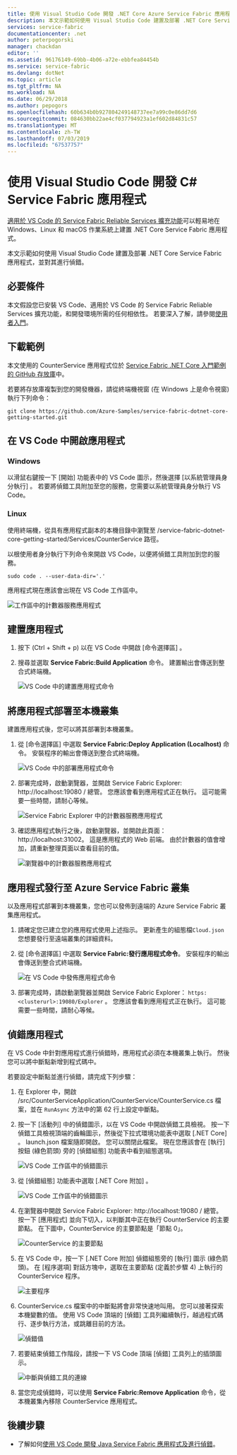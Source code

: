 ```yaml
---
title: 使用 Visual Studio Code 開發 .NET Core Azure Service Fabric 應用程式 | Microsoft Docs
description: 本文示範如何使用 Visual Studio Code 建置及部署 .NET Core Service Fabric 應用程式，並對其進行偵錯。
services: service-fabric
documentationcenter: .net
author: peterpogorski
manager: chackdan
editor: ''
ms.assetid: 96176149-69bb-4b06-a72e-ebbfea84454b
ms.service: service-fabric
ms.devlang: dotNet
ms.topic: article
ms.tgt_pltfrm: NA
ms.workload: NA
ms.date: 06/29/2018
ms.author: pepogors
ms.openlocfilehash: 60b634b0b927804249148737ee7a99c0e86dd7d6
ms.sourcegitcommit: 084630bb22ae4cf037794923a1ef602d84831c57
ms.translationtype: MT
ms.contentlocale: zh-TW
ms.lasthandoff: 07/03/2019
ms.locfileid: "67537757"
---
```

# <a name="develop-c-service-fabric-applications-with-visual-studio-code"></a>使用 Visual Studio Code 開發 C# Service Fabric 應用程式

[適用於 VS Code 的 Service Fabric Reliable Services 擴充功能](https://marketplace.visualstudio.com/items?itemName=ms-azuretools.vscode-service-fabric-reliable-services)可以輕易地在 Windows、Linux 和 macOS 作業系統上建置 .NET Core Service Fabric 應用程式。

本文示範如何使用 Visual Studio Code 建置及部署 .NET Core Service Fabric 應用程式，並對其進行偵錯。

## <a name="prerequisites"></a>必要條件

本文假設您已安裝 VS Code、適用於 VS Code 的 Service Fabric Reliable Services 擴充功能，和開發環境所需的任何相依性。 若要深入了解，請參閱[使用者入門](./service-fabric-get-started-vs-code.md#prerequisites)。

## <a name="download-the-sample"></a>下載範例
本文使用的 CounterService 應用程式位於 [Service Fabric .NET Core 入門範例的 GitHub 存放庫](https://github.com/Azure-Samples/service-fabric-dotnet-core-getting-started)中。 

若要將存放庫複製到您的開發機器，請從終端機視窗 (在 Windows 上是命令視窗) 執行下列命令：

```
git clone https://github.com/Azure-Samples/service-fabric-dotnet-core-getting-started.git
```

## <a name="open-the-application-in-vs-code"></a>在 VS Code 中開啟應用程式

### <a name="windows"></a>Windows
以滑鼠右鍵按一下 [開始] 功能表中的 VS Code 圖示，然後選擇 [以系統管理員身分執行]  。 若要將偵錯工具附加至您的服務，您需要以系統管理員身分執行 VS Code。

### <a name="linux"></a>Linux
使用終端機，從具有應用程式副本的本機目錄中瀏覽至 /service-fabric-dotnet-core-getting-started/Services/CounterService 路徑。

以根使用者身分執行下列命令來開啟 VS Code，以便將偵錯工具附加到您的服務。
```
sudo code . --user-data-dir='.'
```

應用程式現在應該會出現在 VS Code 工作區中。

![工作區中的計數器服務應用程式](./media/service-fabric-develop-csharp-applications-with-vs-code/counter-service-application-in-workspace.png)

## <a name="build-the-application"></a>建置應用程式
1. 按下 (Ctrl + Shift + p) 以在 VS Code 中開啟 [命令選擇區]  。
2. 搜尋並選取 **Service Fabric:Build Application** 命令。 建置輸出會傳送到整合式終端機。

   ![VS Code 中的建置應用程式命令](./media/service-fabric-develop-csharp-applications-with-vs-code/sf-build-application.png)

## <a name="deploy-the-application-to-the-local-cluster"></a>將應用程式部署至本機叢集
建置應用程式後，您可以將其部署到本機叢集。 

1. 從 [命令選擇區]  中選取 **Service Fabric:Deploy Application (Localhost)** 命令。 安裝程序的輸出會傳送到整合式終端機。

   ![VS Code 中的部署應用程式命令](./media/service-fabric-develop-csharp-applications-with-vs-code/sf-deploy-application.png)

4. 部署完成時，啟動瀏覽器，並開啟 Service Fabric Explorer: http:\//localhost:19080 / 總管。 您應該會看到應用程式正在執行。 這可能需要一些時間，請耐心等候。 

   ![Service Fabric Explorer 中的計數器服務應用程式](./media/service-fabric-develop-csharp-applications-with-vs-code/sfx-verify-deploy.png)

4. 確認應用程式執行之後，啟動瀏覽器，並開啟此頁面： http:\//localhost:31002。 這是應用程式的 Web 前端。 由於計數器的值會增加，請重新整理頁面以查看目前的值。

   ![瀏覽器中的計數器服務應用程式](./media/service-fabric-develop-csharp-applications-with-vs-code/counter-service-running.png)

## <a name="publish-the-application-to-an-azure-service-fabric-cluster"></a>應用程式發行至 Azure Service Fabric 叢集
以及應用程式部署到本機叢集，您也可以發佈到遠端的 Azure Service Fabric 叢集應用程式。 

1. 請確定您已建立您的應用程式使用上述指示。 更新產生的組態檔`Cloud.json`您想要發行至遠端叢集的詳細資料。

2. 從 [命令選擇區]  中選取 **Service Fabric:發行應用程式命令**。 安裝程序的輸出會傳送到整合式終端機。

   ![在 VS Code 中發佈應用程式命令](./media/service-fabric-develop-csharp-applications-with-vs-code/sf-publish-application.png)

3. 部署完成時，請啟動瀏覽器並開啟 Service Fabric Explorer： `https:<clusterurl>:19080/Explorer` 。 您應該會看到應用程式正在執行。 這可能需要一些時間，請耐心等候。 

## <a name="debug-the-application"></a>偵錯應用程式
在 VS Code 中針對應用程式進行偵錯時，應用程式必須在本機叢集上執行。 然後您可以將中斷點新增到程式碼中。

若要設定中斷點並進行偵錯，請完成下列步驟：
1. 在 Explorer 中，開啟 /src/CounterServiceApplication/CounterService/CounterService.cs  檔案，並在 `RunAsync` 方法中的第 62 行上設定中斷點。
3. 按一下 [活動列]  中的偵錯圖示，以在 VS Code 中開啟偵錯工具檢視。 按一下偵錯工具檢視頂端的齒輪圖示，然後從下拉式環境功能表中選取 [.NET Core]  。 launch.json 檔案隨即開啟。 您可以關閉此檔案。 現在您應該會在 [執行] 按鈕 (綠色箭頭) 旁的 [偵錯組態] 功能表中看到組態選項。

   ![VS Code 工作區中的偵錯圖示](./media/service-fabric-develop-csharp-applications-with-vs-code/debug-icon-workspace.png)

2. 從 [偵錯組態] 功能表中選取 [.NET Core 附加]  。

   ![VS Code 工作區中的偵錯圖示](./media/service-fabric-develop-csharp-applications-with-vs-code/debug-start.png)

3. 在瀏覽器中開啟 Service Fabric Explorer: http:\//localhost:19080 / 總管。 按一下 [應用程式]  並向下切入，以判斷其中正在執行 CounterService 的主要節點。 在下圖中，CounterService 的主要節點是「節點 0」。

   ![CounterService 的主要節點](./media/service-fabric-develop-csharp-applications-with-vs-code/counter-service-primary-node.png)

4. 在 VS Code 中，按一下 [.NET Core 附加]  偵錯組態旁的 [執行] 圖示 (綠色箭頭)。 在 [程序選項] 對話方塊中，選取在主要節點 (定義於步驟 4) 上執行的 CounterService 程序。

   ![主要程序](./media/service-fabric-develop-csharp-applications-with-vs-code/select-process.png)

5. CounterService.cs  檔案中的中斷點將會非常快速地叫用。 您可以接著探索本機變數的值。 使用 VS Code 頂端的 [偵錯] 工具列繼續執行，越過程式碼行、逐步執行方法，或跳離目前的方法。 

   ![偵錯值](./media/service-fabric-develop-csharp-applications-with-vs-code/breakpoint-hit.png)

6. 若要結束偵錯工作階段，請按一下 VS Code 頂端 [偵錯] 工具列上的插頭圖示。
   
   ![中斷與偵錯工具的連線](./media/service-fabric-develop-csharp-applications-with-vs-code/debug-bar-disconnect.png)
       
7. 當您完成偵錯時，可以使用 **Service Fabric:Remove Application** 命令，從本機叢集內移除 CounterService 應用程式。 

## <a name="next-steps"></a>後續步驟

* 了解如何[使用 VS Code 開發 Java Service Fabric 應用程式及進行偵錯](./service-fabric-develop-java-applications-with-vs-code.md)。



